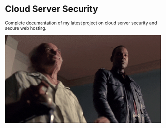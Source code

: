 <h1>Cloud Server Security</h1>

<p>Complete <a href="https://github.com/L101111/stunning-system/blob/main/Cloud_Server_Security_-_Project_1.pdf">documentation</a> of my latest project on cloud server security and secure web hosting.</p>

<img src="https://github.com/L101111/stunning-system/blob/main/giphy.gif" width='600'/>

